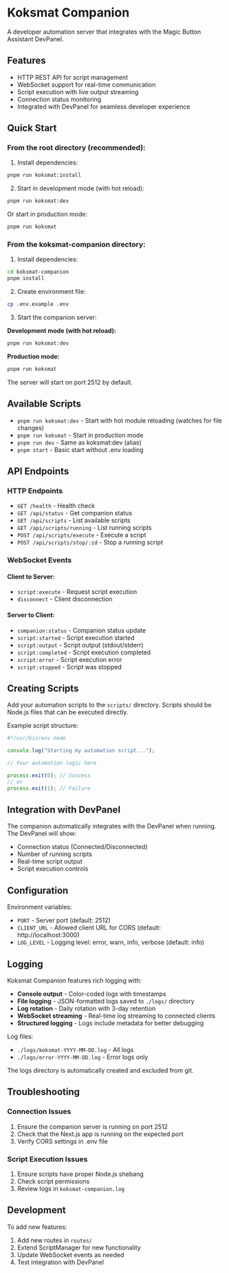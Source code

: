 # Koksmat Companion

A developer automation server that integrates with the Magic Button Assistant DevPanel.

## Features

- HTTP REST API for script management
- WebSocket support for real-time communication
- Script execution with live output streaming
- Connection status monitoring
- Integrated with DevPanel for seamless developer experience

## Quick Start

### From the root directory (recommended):

1. Install dependencies:

```bash
pnpm run koksmat:install
```

2. Start in development mode (with hot reload):

```bash
pnpm run koksmat:dev
```

Or start in production mode:

```bash
pnpm run koksmat
```

### From the koksmat-companion directory:

1. Install dependencies:

```bash
cd koksmat-companion
pnpm install
```

2. Create environment file:

```bash
cp .env.example .env
```

3. Start the companion server:

**Development mode (with hot reload):**

```bash
pnpm run koksmat:dev
```

**Production mode:**

```bash
pnpm run koksmat
```

The server will start on port 2512 by default.

## Available Scripts

- `pnpm run koksmat:dev` - Start with hot module reloading (watches for file changes)
- `pnpm run koksmat` - Start in production mode
- `pnpm run dev` - Same as koksmat:dev (alias)
- `pnpm start` - Basic start without .env loading

## API Endpoints

### HTTP Endpoints

- `GET /health` - Health check
- `GET /api/status` - Get companion status
- `GET /api/scripts` - List available scripts
- `GET /api/scripts/running` - List running scripts
- `POST /api/scripts/execute` - Execute a script
- `POST /api/scripts/stop/:id` - Stop a running script

### WebSocket Events

#### Client to Server:

- `script:execute` - Request script execution
- `disconnect` - Client disconnection

#### Server to Client:

- `companion:status` - Companion status update
- `script:started` - Script execution started
- `script:output` - Script output (stdout/stderr)
- `script:completed` - Script execution completed
- `script:error` - Script execution error
- `script:stopped` - Script was stopped

## Creating Scripts

Add your automation scripts to the `scripts/` directory. Scripts should be Node.js files that can be executed directly.

Example script structure:

```javascript
#!/usr/bin/env node

console.log("Starting my automation script...");

// Your automation logic here

process.exit(0); // Success
// or
process.exit(1); // Failure
```

## Integration with DevPanel

The companion automatically integrates with the DevPanel when running. The DevPanel will show:

- Connection status (Connected/Disconnected)
- Number of running scripts
- Real-time script output
- Script execution controls

## Configuration

Environment variables:

- `PORT` - Server port (default: 2512)
- `CLIENT_URL` - Allowed client URL for CORS (default: http://localhost:3000)
- `LOG_LEVEL` - Logging level: error, warn, info, verbose (default: info)

## Logging

Koksmat Companion features rich logging with:

- **Console output** - Color-coded logs with timestamps
- **File logging** - JSON-formatted logs saved to `./logs/` directory
- **Log rotation** - Daily rotation with 3-day retention
- **WebSocket streaming** - Real-time log streaming to connected clients
- **Structured logging** - Logs include metadata for better debugging

Log files:

- `./logs/koksmat-YYYY-MM-DD.log` - All logs
- `./logs/error-YYYY-MM-DD.log` - Error logs only

The logs directory is automatically created and excluded from git.

## Troubleshooting

### Connection Issues

1. Ensure the companion server is running on port 2512
2. Check that the Next.js app is running on the expected port
3. Verify CORS settings in .env file

### Script Execution Issues

1. Ensure scripts have proper Node.js shebang
2. Check script permissions
3. Review logs in `koksmat-companion.log`

## Development

To add new features:

1. Add new routes in `routes/`
2. Extend ScriptManager for new functionality
3. Update WebSocket events as needed
4. Test integration with DevPanel
